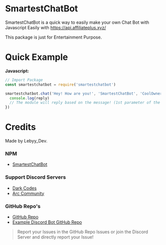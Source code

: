 # SmartestChatBot

SmartestChatBot is a quick way to easily make your own Chat Bot with Javascript Easily with https://api.affiliateplus.xyz/

This package is just for Entertainment Purpose.


# Quick Example
 
**Javascript:**
```js
// Import Package
const smartestchatbot = require('smartestchatbot')

smartestchatbot.chat('Hey! How are you!', 'SmartestChatBot', 'CoolOwnerName', 'CoolUniqueUserId').then(reply => {
  console.log(reply)
  // The module will reply based on the message! (1st parameter of the chat function!)
})
```

# Credits
 
Made by Lebyy_Dev.

### NPM
- [SmartestChatBot](https://www.npmjs.com/package/smartestchatbot)
### Support Discord Servers
- [Dark Codes](https://discord.com/invite/devs)
- [Arc Community](https://discord.com/invite/discvent)
### GitHub Repo's
- [GitHub Repo](https://github.com/Lebyy/SmartestChatBot)
- [Example Discord Bot GitHub Repo](https://github.com/Lebyy/SmartestChatBot-Example)

> Report your Issues in the GitHub Repo Issues or join the Discord Server and directly report your Issue!
